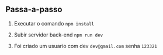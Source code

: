 ## Passa-a-passo
1. Executar o comando `npm install`

2. Subir servidor back-end `npm run dev`

3. Foi criado um usuario com dev `dev@gmail.com` senha `123321`